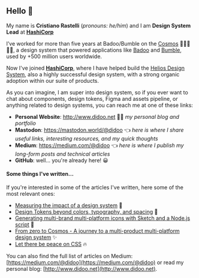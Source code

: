 <!-- **didoo/didoo** is a special repository containing the `README.md` (this file) that appears on your GitHub profile. -->
## Hello 👋

My name is **Cristiano Rastelli** (*pronouns: he/him*) and I am **Design System Lead** at **[HashiCorp](https://www.hashicorp.com/)**

I’ve worked for more than five years at Badoo/Bumble on the [Cosmos](https://medium.com/bumble-tech/from-zero-to-cosmos-part-1-2d080fe35bf2) 🚀👩‍🚀👨‍🚀, a design system that powered applications like [Badoo](https://badoo.com) and [Bumble](https://bumble.com), used by +500 million users worldwide.

Now I've joined **[HashiCorp](https://www.hashicorp.com/)**, where I have helped build the [Helios Design System](https://helios.hashicorp.design/), also a highly successful design system, with a strong organic adoption within our suite of products. 

As you can imagine, I am super into design system, so if you ever want to chat about components, design tokens, Figma and assets pipeline, or anything related to design systems, you can reach me at one of these links:
* **Personal Website**: http://www.didoo.net 👨‍💻 _my personal blog and portfolio_
* **Mastodon**: https://mastodon.world/@didoo  👈  _here is where I share useful links, interesting resources, and my quick thoughts_
* **Medium**: https://medium.com/@didoo  👈  _here is where I publish my long-form posts and technical articles_
* **GitHub**: well... you're already here! 😀

#### Some things I've written...

If you're interested in some of the articles I've written, here some of the most relevant ones:

* [Measuring the impact of a design system](https://medium.com/@didoo/measuring-the-impact-of-a-design-system-7f925af090f7) 🔬
* [Design Tokens beyond colors, typography, and spacing](https://medium.com/bumble-tech/design-tokens-beyond-colors-typography-and-spacing-ad7c98f4f228) 💅
* [Generating multi-brand multi-platform icons with Sketch and a Node.js script](https://medium.com/bumble-tech/generating-multi-brand-multi-platform-icons-with-sketch-and-a-node-js-script-part1-82f438c7e16c) 🔮
* [From zero to Cosmos - A journey to a multi-product multi-platform design system](https://medium.com/bumble-tech/from-zero-to-cosmos-part-1-2d080fe35bf2) ✨
* [Let there be peace on CSS](https://medium.com/@didoo/let-there-be-peace-on-css-8b26829f1be0) 🔥

You can also find the full list of articles on Medium: [https://medium.com/@didoo](https://medium.com/@didoo) or read my personal blog: [http://www.didoo.net](http://www.didoo.net).
